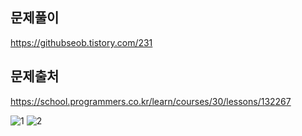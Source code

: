 ## 문제풀이
https://githubseob.tistory.com/231
## 문제출처
https://school.programmers.co.kr/learn/courses/30/lessons/132267

![1](https://github.com/GitHubSeob/Self_Study/assets/83795383/d56a53d7-c3f1-4e67-abf3-d3e27cf0c45a)
![2](https://github.com/GitHubSeob/Self_Study/assets/83795383/777cf27a-3ab4-4995-8c41-bb05ae54efca)
